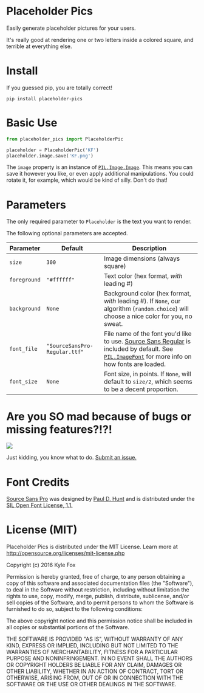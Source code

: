 # Placeholder Pics

Easily generate placeholder pictures for your users.

It's really good at rendering one or two letters inside a colored square, and terrible at everything else.

# Install

If you guessed pip, you are totally correct!

`pip install placeholder-pics`

# Basic Use

```python
from placeholder_pics import PlaceholderPic

placeholder = PlaceholderPic('KF')
placeholder.image.save('KF.png')
```

The `image` property is an instance of [`PIL.Image.Image`](http://pillow.readthedocs.org/en/3.0.x/reference/Image.html#the-image-class). This means you can save it however you like, or even apply additional manipulations. You could rotate it, for example, which would be kind of silly. Don't do that!

# Parameters

The only required parameter to `Placeholder` is the text you want to render.

The following optional parameters are accepted.

| Parameter  | Default | Description |
| ------------- | ------------- | ------------- |
| `size` | `300` | Image dimensions (always square) |
| `foreground` | `"#ffffff"` | Text color (hex format, _with_ leading #) |
| `background` | `None` | Background color (hex format, _with_ leading #). If `None`, our algorithm (`random.choice`) will choose a nice color for you, no sweat. |
| `font_file` | `"SourceSansPro-Regular.ttf"` | File name of the font you'd like to use. [Source Sans Regular](https://www.google.com/fonts/specimen/Source+Sans+Pro) is included by default. See [`PIL.ImageFont`](http://pillow.readthedocs.org/en/3.0.x/reference/ImageFont.html) for more info on how fonts are loaded. |
| `font_size` | `None` | Font size, in points. If `None`, will default to `size/2`, which seems to be a decent proportion. |

# Are you SO mad because of bugs or missing features?!?!

![](https://camo.githubusercontent.com/df781f87da2f2db87b5cc3125d5459bc70812112/687474703a2f2f64726f70732e6b796c65666f782e63612f31637147502b)

Just kidding, you know what to do. [Submit an issue.](https://github.com/kylefox/placeholder-pics/issues)

# Font Credits

[Source Sans Pro](https://www.google.com/fonts/specimen/Source+Sans+Pro) was designed by [Paul D. Hunt](https://plus.google.com/108888178732927400671/about) and is distributed under the [SIL Open Font License, 1.1.](http://scripts.sil.org/OFL)

# License (MIT)

Placeholder Pics is distributed under the MIT License.
Learn more at http://opensource.org/licenses/mit-license.php

Copyright (c) 2016 Kyle Fox

Permission is hereby granted, free of charge, to any person obtaining
a copy of this software and associated documentation files (the
"Software"), to deal in the Software without restriction, including
without limitation the rights to use, copy, modify, merge, publish,
distribute, sublicense, and/or sell copies of the Software, and to
permit persons to whom the Software is furnished to do so, subject to
the following conditions:

The above copyright notice and this permission notice shall be
included in all copies or substantial portions of the Software.

THE SOFTWARE IS PROVIDED "AS IS", WITHOUT WARRANTY OF ANY KIND,
EXPRESS OR IMPLIED, INCLUDING BUT NOT LIMITED TO THE WARRANTIES OF
MERCHANTABILITY, FITNESS FOR A PARTICULAR PURPOSE AND
NONINFRINGEMENT. IN NO EVENT SHALL THE AUTHORS OR COPYRIGHT HOLDERS BE
LIABLE FOR ANY CLAIM, DAMAGES OR OTHER LIABILITY, WHETHER IN AN ACTION
OF CONTRACT, TORT OR OTHERWISE, ARISING FROM, OUT OF OR IN CONNECTION
WITH THE SOFTWARE OR THE USE OR OTHER DEALINGS IN THE SOFTWARE.
